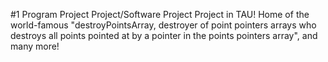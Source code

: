 #1 Program Project Project/Software Project Project in TAU!
Home of the world-famous "destroyPointsArray, destroyer of point pointers arrays who destroys all points pointed at by a pointer in the points pointers array", and many more!
